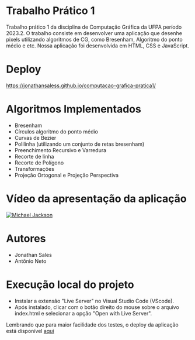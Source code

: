 # Trabalho Prático 1
Trabalho prático 1 da disciplina de Computação Gráfica da UFPA período 2023.2. O trabalho consiste em desenvolver uma aplicação que desenhe pixels utilizando algoritmos de CG, como Bresenham, Algoritmo do ponto médio e etc. Nossa aplicação foi desenvolvida em HTML, CSS e JavaScript.

# Deploy
https://jonathansaless.github.io/computacao-grafica-pratica1/

# Algoritmos Implementados
- Bresenham
- Círculos algoritmo do ponto médio
- Curvas de Bezier
- Polilinha (utilizando um conjunto de retas bresenham)
- Preenchimento Recursivo e Varredura
- Recorte de linha
- Recorte de Polígono
- Transformações
- Projeção Ortogonal e Projeção Perspectiva

# Vídeo da apresentação da aplicação
[![Michael Jackson](https://img.youtube.com/vi/QNJL6nfu/0.jpg)](https://www.youtube.com/watch?v=QNJL6nfu)

# Autores
- Jonathan Sales
- Antônio Neto

# Execução local do projeto
- Instalar a extensão "Live Server" no Visual Studio Code (VScode).
- Após instalado, clicar com o botão direito do mouse sobre o arquivo index.html e selecionar a opção "Open with Live Server".

Lembrando que para maior facilidade dos testes, o deploy da aplicação está disponível [aqui](https://jonathansaless.github.io/computacao-grafica-pratica1/)
